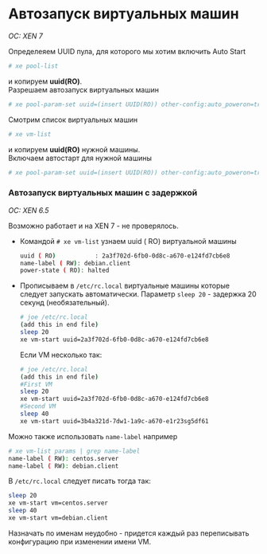 # Автозапуск виртуальных машин
*OC: XEN 7*

Определеяем UUID пула, для которого мы хотим включить Auto Start
```bash
# xe pool-list
```
и копируем **uuid(RO)**.  
Разрешаем автозапуск виртуальных машин
```bash
# xe pool-param-set uuid=(insert UUID(RO)) other-config:auto_poweron=true 
```
Смотрим список виртуальных машин
```bash
# xe vm-list
```
и копируем **uuid(RO)** нужной машины.  
Включаем автостарт для нужной машины
```bash
# xe pool-param-set uuid=(insert UUID(RO)) other-config:auto_poweron=true 
```

### Автозапуск виртуальных машин с задержкой
*OC: XEN 6.5*

Возможно работает и на XEN 7 - не проверялось.

* Командой ```# xe vm-list``` узнаем uuid ( RO) виртуальной машины
  ```bash
  uuid ( RO)           : 2a3f702d-6fb0-0d8c-a670-e124fd7cb6e8
  name-label ( RW): debian.client
  power-state ( RO): halted
  ```

* Прописываем в ```/etc/rc.local``` виртуальные машины которые следует запускать автоматически.
  Параметр ```sleep 20``` - задержка 20 секунд (необязательный). 
  ```bash
  # joe /etc/rc.local
  (add this in end file)
  sleep 20
  xe vm-start uuid=2a3f702d-6fb0-0d8c-a670-e124fd7cb6e8
  ```
  
  Если VM несколько так:
  ```bash
  # joe /etc/rc.local
  (add this in end file)
  #First VM
  sleep 20
  xe vm-start uuid=2a3f702d-6fb0-0d8c-a670-e124fd7cb6e8
  #Second VM
  sleep 40
  xe vm-start uuid=3b4a321d-7dw1-1a9c-a670-e1r23sg5df61
  ```

Можно также использовать ```name-label``` например
```bash
# xe vm-list params | grep name-label
name-label ( RW): centos.server
name-label ( RW): debian.client
```

В ```/etc/rc.local``` следует писать тогда так:
```bash
sleep 20
xe vm-start vm=centos.server
sleep 40
xe vm-start vm=debian.client
```
Назначать по именам неудобно - придется каждый раз переписывать конфигурацию при изменении имени VM.  
